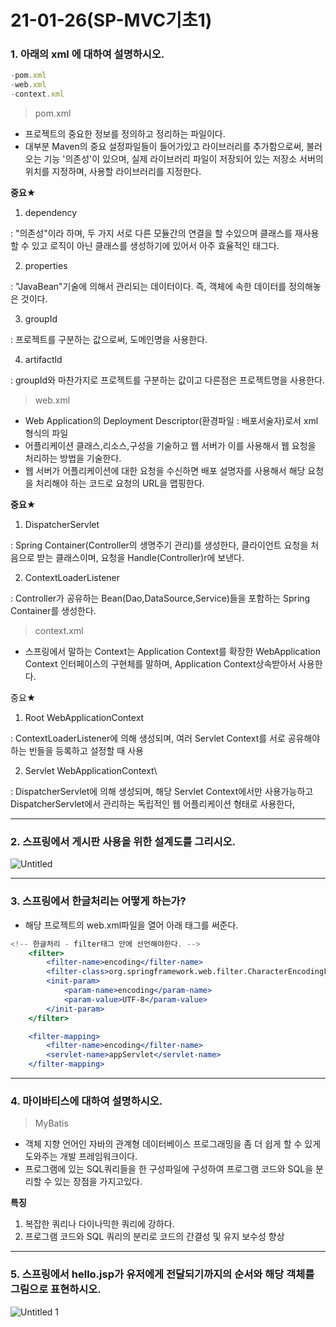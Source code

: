 # 21-01-26(SP-MVC기초1)

### 1. 아래의 xml 에 대하여 설명하시오.

```jsx
-pom.xml
-web.xml
-context.xml
```

> pom.xml

- 프로젝트의 중요한 정보를 정의하고 정리하는 파일이다.
- 대부분 Maven의 중요 설정파일들이 들어가있고 라이브러리를 추가함으로써, 불러오는 기능 '의존성'이 있으며, 실제 라이브러리 파일이 저장되어 있는 저장소 서버의 위치를 지정하며, 사용할 라이브러리를 지정한다.

**중요★**

 1. dependency

 : "의존성"이라 하며, 두 가지 서로 다른 모듈간의 연결을 할 수있으며 클래스를 재사용할 수 있고 로직이 아닌 클래스를 생성하기에 있어서 아주 효율적인 태그다.

 2. properties

: "JavaBean"기술에 의해서 관리되는 데이터이다. 즉, 객체에 속한 데이터를 정의해놓은 것이다.

 3. groupId

: 프로젝트를 구분하는 값으로써, 도메인명을 사용한다.

 4. artifactld

: groupId와 마찬가지로 프로젝트를 구분하는 값이고 다른점은 프로젝트명을 사용한다.

> web.xml

- Web Application의 Deployment Descriptor(환경파일 : 배포서술자)로서 xml형식의 파일
- 어플리케이션 클래스,리소스,구성을 기술하고 웹 서버가 이를 사용해서 웹 요청을 처리하는 방법을 기술한다.
- 웹 서버가 어플리케이션에 대한 요청을 수신하면 배포 설명자를 사용해서 해당 요청을 처리해야 하는 코드로  요청의 URL을 맵핑한다.

**중요★**

 1. DispatcherServlet

: Spring Container(Controller의 생명주기 관리)를 생성한다, 클라이언트 요청을 처음으로 받는 클래스이며, 요청을 Handle(Controller)r에 보낸다.

 2. ContextLoaderListener

: Controller가 공유하는 Bean(Dao,DataSource,Service)들을 포함하는 Spring Container를 생성한다.

> context.xml

- 스프링에서 말하는 Context는 Application Context를 확장한 WebApplication Context 인터페이스의 구현체를 말하며, Application Context상속받아서 사용한다.

중요★

 1. Root WebApplicationContext

: ContextLoaderListener에 의해 생성되며, 여러 Servlet Context를 서로 공유해야하는 빈들을 등록하고 설정할 때 사용

2. Servlet WebApplicationContext\

: DispatcherServlet에 의해 생성되며, 해당 Servlet Context에서만 사용가능하고 DispatcherServlet에서 관리하는 독립적인 웹 어플리케이션 형태로 사용한다,

---

### 2. 스프링에서 게시판 사용을 위한 설계도를 그리시오.

![Untitled](https://user-images.githubusercontent.com/75012998/105828120-1c8cec80-6006-11eb-8134-ed59d626cbec.png)

---

### 3. 스프링에서 한글처리는 어떻게 하는가?

- 해당 프로젝트의 web.xml파일을 열어 아래 태그를 써준다.

```jsx
<!-- 한글처리 - filter태그 안에 선언해야한다. -->
	<filter>
		<filter-name>encoding</filter-name>
		<filter-class>org.springframework.web.filter.CharacterEncodingFilter</filter-class>
		<init-param>
			<param-name>encoding</param-name>
			<param-value>UTF-8</param-value>
		</init-param>
	</filter>

	<filter-mapping>
		<filter-name>encoding</filter-name>
		<servlet-name>appServlet</servlet-name>
	</filter-mapping>
```

---

### 4. 마이바티스에 대하여 설명하시오.

> MyBatis

- 객체 지향 언어인 자바의 관계형 데이터베이스 프로그래밍을 좀 더 쉽게 할 수 있게 도와주는 개발 프레임워크이다.
- 프로그램에 있는 SQL쿼리들을 한 구성파일에 구성하여 프로그램 코드와 SQL을 분리할 수 있는 장점을 가지고있다.

**특징**

1. 복잡한 쿼리나 다이나믹한 쿼리에 강하다.
2. 프로그램 코드와 SQL 쿼리의 분리로 코드의 간결성 및 유지 보수성 향상

---

### 5. 스프링에서 hello.jsp가 유저에게 전달되기까지의 순서와 해당 객체를 그림으로 표현하시오.

![Untitled 1](https://user-images.githubusercontent.com/75012998/105828124-1dbe1980-6006-11eb-88fb-c8f61915fb32.png)
